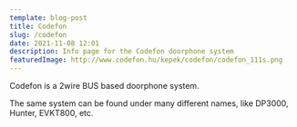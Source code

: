 ```yaml
---
template: blog-post
title: Codefon
slug: /codefon
date: 2021-11-08 12:01
description: Info page for the Codefon doorphone system
featuredImage: http://www.codefon.hu/kepek/codefon/codefon_111s.png
---
```

Codefon is a 2wire BUS based doorphone system.

The same system can be found under many different names, like DP3000, Hunter, EVKT800, etc.